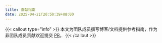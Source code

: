 ```yaml
---
title: 贡献指南
date: 2025-04-21T20:50:39+08:00
---
```


{{< callout type="info" >}}
  本文为团队成员撰写博客/文档提供参考指南，作为非团队成员贡献欢迎提交 [PR](https://github.com/Kawaii-Chip/Kawaii-Chip.github.io/pulls)。
{{< /callout >}}
